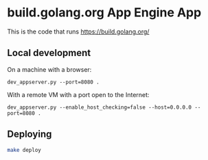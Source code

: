 # build.golang.org App Engine App

This is the code that runs https://build.golang.org/

## Local development

On a machine with a browser:

```
dev_appserver.py --port=8080 .
```

With a remote VM with a port open to the Internet:

```
dev_appserver.py --enable_host_checking=false --host=0.0.0.0 --port=8080 .
```

## Deploying

```sh
make deploy
```
